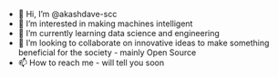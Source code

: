 - 👋 Hi, I’m @akashdave-scc
- 👀 I’m interested in making machines intelligent
- 🌱 I’m currently learning data science and engineering
- 💞️ I’m looking to collaborate on innovative ideas to make something beneficial for the society - mainly Open Source
- 📫 How to reach me - will tell you soon

<!---
akashdave-scc/akashdave-scc is a ✨ special ✨ repository because its `README.md` (this file) appears on your GitHub profile.
You can click the Preview link to take a look at your changes.
--->

